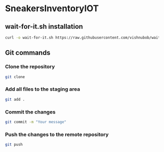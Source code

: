 # SneakersInventoryIOT

## wait-for-it.sh installation
```bash
curl -o wait-for-it.sh https://raw.githubusercontent.com/vishnubob/wait-for-it/master/wait-for-it.
```

## Git commands

### Clone the repository
```bash
git clone
```

### Add all files to the staging area
```bash
git add .
```

### Commit the changes
```bash
git commit -m "Your message"
```

### Push the changes to the remote repository
```bash
git push
```
